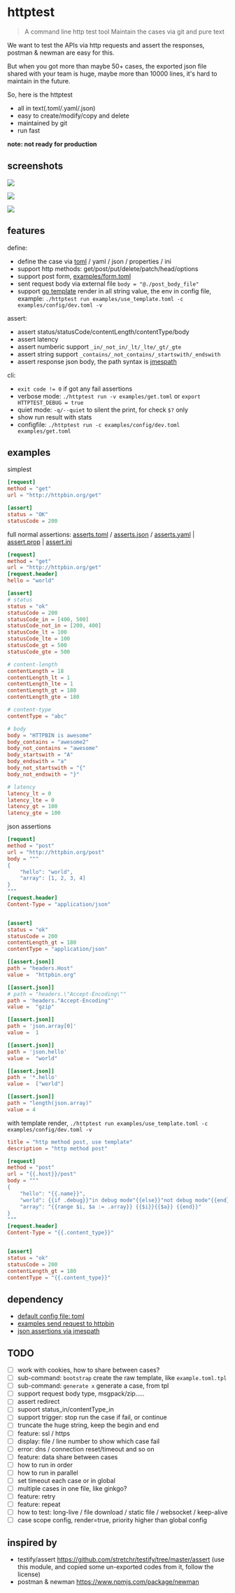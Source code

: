 # httptest

> A command line http test tool
> Maintain the cases via git and pure text

We want to test the APIs via http requests and assert the responses, postman & newman are easy for this.

But when you got more than maybe 50+ cases, the exported json file shared with your team is huge, maybe more than 10000 lines, it's hard to maintain in the future.

So, here is the httptest

- all in text(.toml/.yaml/.json)
- easy to create/modify/copy and delete
- maintained by git
- run fast

**note: not ready for production**

## screenshots


![](./examples/screenshots/run.jpg)

![](./examples/screenshots/run_with_debug.jpg)

![](./examples/screenshots/run_quiet.jpg)

## features

define:
- define the case via [toml](https://toml.io/en/) / yaml / json / properties / ini
- support http methods: get/post/put/delete/patch/head/options
- support post form, [examples/form.toml](./examples/form.toml)
- sent request body via external file `body = "@./post_body_file"`
- support [go template](https://golang.org/pkg/text/template/) render in all string value, the env in config file, example: `./httptest run examples/use_template.toml -c examples/config/dev.toml -v`
  
assert:
- assert status/statusCode/contentLength/contentType/body
- assert latency
- assert numberic support `_in/_not_in/_lt/_lte/_gt/_gte`
- assert string support `_contains/_not_contains/_startswith/_endswith`
- assert response json body, the path syntax is [jmespath](https://jmespath.org/tutorial.html)
  
cli:
- `exit code != 0` if got any fail assertions
- verbose mode: `./httptest run -v examples/get.toml` or `export HTTPTEST_DEBUG = true`
- quiet mode: `-q/--quiet` to silent the print, for check `$?` only
- show run result with stats
- configfile: `./httptest run -c examples/config/dev.toml examples/get.toml`

## examples

simplest

```toml
[request]
method = "get"
url = "http://httpbin.org/get"

[assert]
status = "OK"
statusCode = 200
```

full normal assertions: [asserts.toml](./examples/asserts.toml) / [asserts.json](./examples/asserts.json) / [asserts.yaml](./examples/asserts.yaml) | [assert.prop](./examples/asserts.prop) | [assert.ini](./examples/asserts.ini)

```toml
[request]
method = "get"
url = "http://httpbin.org/get"
[request.header]
hello = "world"

[assert]
# status
status = "ok"
statusCode = 200
statusCode_in = [400, 500]
statusCode_not_in = [200, 400]
statusCode_lt = 100
statusCode_lte = 100
statusCode_gt = 500
statusCode_gte = 500

# content-length
contentLength = 18
contentLength_lt = 1
contentLength_lte = 1
contentLength_gt = 180
contentLength_gte = 180

# content-type
contentType = "abc"

# body
body = "HTTPBIN is awesome"
body_contains = "awesome2"
body_not_contains = "awesome"
body_startswith = "A"
body_endswith = "a"
body_not_startswith = "{"
body_not_endswith = "}"

# latency
latency_lt = 0
latency_lte = 0
latency_gt = 100
latency_gte = 100
```

json assertions

```toml
[request]
method = "post"
url = "http://httpbin.org/post"
body = """
{
    "hello": "world",
    "array": [1, 2, 3, 4]
}
"""
[request.header]
Content-Type = "application/json"


[assert]
status = "ok"
statusCode = 200
contentLength_gt = 180
contentType = "application/json"

[[assert.json]]
path = "headers.Host"
value =  "httpbin.org"

[[assert.json]]
# path = "headers.\"Accept-Encoding\""
path = 'headers."Accept-Encoding"'
value =  "gzip"

[[assert.json]]
path = 'json.array[0]'
value =  1

[[assert.json]]
path = 'json.hello'
value =  "world"

[[assert.json]]
path = '*.hello'
value =  ["world"]

[[assert.json]]
path = "length(json.array)"
value = 4
```

with template render, `./httptest run examples/use_template.toml -c examples/config/dev.toml -v`

```toml
title = "http method post, use template"
description = "http method post"

[request]
method = "post"
url = "{{.host}}/post"
body = """
{
    "hello": "{{.name}}",
    "world": {{if .debug}}"in debug mode"{{else}}"not debug mode"{{end}},
    "array": "{{range $i, $a := .array}} {{$i}}{{$a}} {{end}}"
}
"""
[request.header]
Content-Type = "{{.content_type}}"


[assert]
status = "ok"
statusCode = 200
contentLength_gt = 180
contentType = "{{.content_type}}"
```

## dependency

- [default config file: toml](https://toml.io/en/)
- [examples send request to httpbin](http://httpbin.org/)
- [json assertions via jmespath](https://jmespath.org/tutorial.html)

## TODO

- [ ] work with cookies, how to share between cases?
- [ ] sub-command: `bootstrap` create the raw template, like `example.toml.tpl`
- [ ] sub-command: `generate x` generate a case, from tpl
- [ ] support request body type, msgpack/zip.....
- [ ] assert redirect
- [ ] supoort status_in/contentType_in
- [ ] support trigger: stop run the case if fail, or continue
- [ ] truncate the huge string, keep the begin and end
- [ ] feature: ssl / https
- [ ] display: file / line number to show which case fail
- [ ] error: dns / connection reset/timeout and so on
- [ ] feature: data share between cases
- [ ] how to run in order
- [ ] how to run in parallel
- [ ] set timeout each case or in global
- [ ] multiple cases in one file, like ginkgo?
- [ ] feature: retry
- [ ] feature: repeat
- [ ] how to test: long-live / file download / static file / websocket / keep-alive
- [ ] case scope config, render=true, priority higher than global config

## inspired by

- testify/assert https://github.com/stretchr/testify/tree/master/assert (use this module, and copied some un-exported codes from it, follow the license)
- postman & newman https://www.npmjs.com/package/newman
